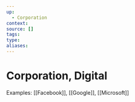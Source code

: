 ```yaml
---
up:
  - Corporation
context:
source: []
tags: 
type:
aliases:
---
```


# Corporation, Digital

Examples: [[Facebook]], [[Google]], [[Microsoft]]
